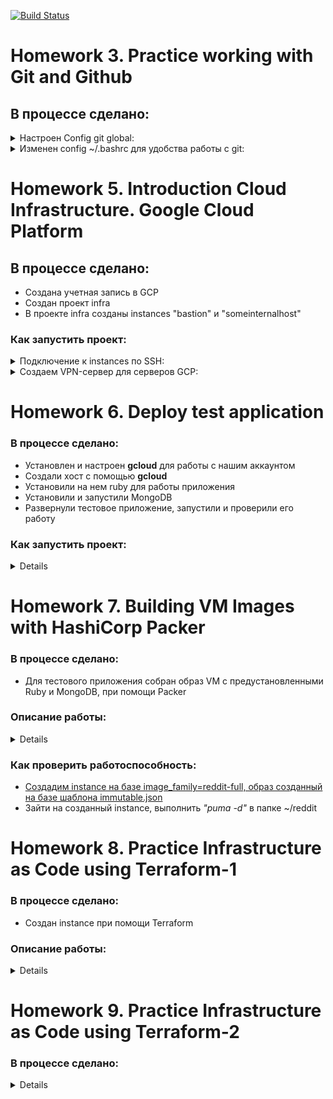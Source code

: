 [![Build Status](https://travis-ci.com/stv2509/infra.svg?branch=master)](https://travis-ci.com/stv2509/infra)


# Homework 3. Practice working with Git and Github

## В процессе сделано:

 <details>
  <summary>Настроен Config git global: </summary>

```bash
git config --global user.name "Dmitriy Sobolev"
git config --global user.email "stv2509@gmail.com"
git config --global alias.hist "log --pretty=format:'%C(yellow)[%ad]%C(reset) %C(green)[%h]%C(reset) | %C(red)%s %C(bold red){{%an}}%C(reset) %C(blue)%d%C(reset)' --graph --date=short"
git config --global alias.l "log --all --decorate --oneline --graph"
git config --global core.autocrlf "input"
git config --global core.editor "vim"
git config --global merge.tool "vimdiff"
git config --global credential.helper "cache --timeout=3600"
```
</details>


  <details>
  <summary>Изменен config ~/.bashrc для удобства работы с git: </summary>

```bash

git_branch() {
  git branch 2> /dev/null | sed -e '/^[^*]/d' -e 's/* \(.*\)/(\1)/'
}

export PS1="\033[00;32;1m\u@\h \033[00m\]\033[00;33;1m\W \033[00m\]\[\033[00;36;1m\]\$(git_branch)\[\033[00m\]\\n$ "
```
</details>

#
# Homework 5. Introduction Cloud Infrastructure. Google Cloud Platform

## В процессе сделано:

 - Создана учетная запись в GCP
 - Создан проект infra
 - В проекте infra созданы instances "bastion" и "someinternalhost"

### Как запустить проект:
<details>
  <summary>Подключение к instances по SSH:</summary>

# 
- Чтобы попасть с "bastion" в "someinternalhost" по ssh через internal ip, настроим SSH Forwarding на вашей локальной машине:
```bash
$ ssh-add -L
The agent has no identities.
```
если получили ошибку:
```bash
$ ssh-add -L
Could not open a connection to your authentication agent.
```
выполните команду
```bash
ssh-agent bash
```
добавим приватный ключ в ssh агент авторизации:
```bash
$ ssh-add ~/.ssh/appuser
Identity added: /home/vagrant/.ssh/appuser (appuser)
```
добавим в параметры подключения ключик -A, чтобы явно включить SSH Agent Forwarding:
```bash
 $ ssh -i ~/.ssh/appuser -A appuser@146.148.80.202
Welcome to Ubuntu 16.04.3 LTS (GNU/Linux 4.10.0-32-generic x86_64)
```
#
- подключение к someinternalhost в одну строку:
```bash
$ ssh -i ~/.ssh/appuser -A -J appuser@ext_ip_bastion appuser@int_ip_someinternalhost
```
#
- для подключения по алиасу someinternalhost в файл ~/.ssh/config добавить следующие строки:
```bash
$ cat ~/.ssh/config

IdentityFile ~/.ssh/appuser
Host someinternalhost
        HostName $int_ip_someinternalhost
        USER appuser
        ProxyJump appuser@$ext_ip_bastion
```
bastion_IP = 35.198.167.169

someinternalhost_IP = 10.156.0.3
</details>


<details>
  <summary>Создаем VPN-сервер для серверов GCP:</summary>

#
- Установка *Pritunl (многофунциональная оболочка управления VPN-сервером)* :
```bash
appuser@bastion:~$
cat <<EOF> setupvpn.sh
#!/bin/bash
echo "deb http://repo.mongodb.org/apt/ubuntu xenial/mongodb-org/3.4 multiverse" > /etc/apt/sources.list.d/mongodb-org-3.4.list
echo "deb http://repo.pritunl.com/stable/apt xenial main" > /etc/apt/sources.list.d/pritunl.list
apt-key adv --keyserver hkp://keyserver.ubuntu.com --recv 0C49F3730359A14518585931BC711F9BA15703C6
apt-key adv --keyserver hkp://keyserver.ubuntu.com --recv 7568D9BB55FF9E5287D586017AE645C0CF8E292A
apt-get --assume-yes update
apt-get --assume-yes upgrade
apt-get --assume-yes install pritunl mongodb-org
systemctl start pritunl mongod
systemctl enable pritunl mongod
EOF

appuser@bastion:~$ sudo bash setupvpn.sh
```

- Открываем в браузере ссылку: [https://<адрес bastionVM>/setup](https://cloud.google.com)

- [Создаем организацию и пользователя](https://docs.pritunl.com/v1/docs/connecting)

- На вкладке *Users*  справа от имени пользователя скачиваем конфигурационный файл .openvpn

Открываем в браузере ссылку: [https://<адрес bastionVM>/setup](https://cloud.google.com)
[Создаем организацию и пользователя](https://docs.pritunl.com/v1/docs/connecting)
На вкладке *Users*  справа от имени пользователя скачиваем конфигурационный файл *.openvpn*
</details>

#
# Homework 6. Deploy test application

### В процессе сделано:
- Установлен и настроен **gcloud** для работы с нашим аккаунтом
- Создали хост с помощью **gcloud**
- Установили на нем ruby для работы приложения
- Установили и запустили MongoDB
- Развернули тестовое приложение, запустили и проверили его работу

### Как запустить проект:
<details><p>
  
- [Установите Google Cloud SDK](https://cloud.google.com/sdk/docs/)

- Подклучение к аккуанту
```bash
$ gcloud init
Welcome! This command will take you through the configuration of gcloud.
```
Проверить установку и настройку gcloud можно, используя команду **gcloud info** или **gcloud auth list**

- [Создадим instance](https://gist.githubusercontent.com/stv2509/a091d96977ceb7afb221f91277e69fad/raw/52d896086eccafa4e509bd8d72b44831c2c5c1a8/gcloud_test)
```bash
Created [https://www.googleapis.com/compute/v1/projects/infra-232512/zones/europe-west1-b/instances/reddit-app].
NAME        ZONE            MACHINE_TYPE  PREEMPTIBLE  INTERNAL_IP    EXTERNAL_IP    STATUS
reddit-app  europe-west1-b  g1-small                   10.132.15.192  35.233.74.235  RUNNING
```

- Подключемся к instance **35.233.74.235** по SSH и запустим подготовленные scripts:
  - скрипт install_ruby.sh - содержит команды по установке руби.
  - скрипт install_mongodb.sh - содержить команды по установке MongoDB
  - скрипт deploy.sh - содержит команды скачивания кода, установки зависимостей через bundler и запуск приложения.
  - создать правило файервола в GCP и открыть порт tcp:9292
  
- Проверим работоспособность приложения прейдя по ссылке *http://35.233.74.235:9292/*


testapp_IP = 35.233.74.235

testapp_port = 9292
</p></details>

#
# Homework 7. Building VM Images with HashiCorp Packer

### В процессе сделано:

- Для тестового приложения собран образ VM с предустановленными Ruby и MongoDB, при помощи Packer

### Описание работы:
<details><p>
  
  - Прежде чем использовать **packer** проверьте что создан *"firewall_ssh"* в GCP. Запустите скрипт *config-scripts/default-allow-ssh.sh*
  - **packer/ubuntu16.json** - Packer шаблон, содержащий описание образа VM, который мы хотим создать:
    <details><p>
	
    - ***type: "googlecompute"*** - что будет создавать виртуальную машину для билда образа (в нашем случае Google Compute Engine)
    - ***project_id: "infra-189607"*** - id вашего проекта
    - ***image_family: "reddit-base"*** - семейство образов к которому будет принадлежать новый образ
    - ***image_name: "reddit-base-{{timestamp}}"*** - имя создаваемого образа
	- ***source_image_family: "ubuntu-1604-lts"*** - что взять за базовый образ для нашего билда
	- ***zone: "europe-west1-b"*** - зона, в которой запускать VM для билда образа
    - ***ssh_username: "appuser"*** - временный пользователь, который будет создан для подключения к VM во время билда и выполнения команд провижинера
    - ***machine_type: "f1-micro"*** - тип инстанса, который запускается для билда
	- ***provisioners*** секция позволяет устанавливать нужное ПО, производить настройки системы и конфигурацию приложений на созданной VM.
    </p></details>
  - **packer/variables.json** - Пользовательские переменные определяются в самом шаблоне, в файле **variables.json** задаются обязательные переменные, либо переопределяются
  
  - **Проверка шаблона на ошибки:**
  ```bash
  $ packer validate  -var-file=variables.json ubuntu16.json
  ```
  - **Запуск build образа:**
  ```bash
  $ packer build packer validate  -var-file=variables.json ubuntu16.json
  ```
  - **packer/files/startup_puma.sh** - содержить команды install_ruby.sh, install_mongodb.sh и deploy.sh
  
  - **packer/immutable.json** - Packer шаблон, содержащий образ VM все зависимости приложения и сам код приложения.
</p></details>

### Как проверить работоспособность:

- [Создадим instance на базе image_family=reddit-full, образ созданный на базе шаблона immutable.json](https://gist.githubusercontent.com/stv2509/6294d8a61e990238b13319a7fea09af9/raw/77523925fa4ceba5edcb5613a66b89793d5af848/gcloud_test-packer)
- Зайти на созданный instance, выполнить *"puma -d"* в папке ~/reddit

#
# Homework 8. Practice Infrastructure as Code using Terraform-1

### В процессе сделано:

- Создан instance при помощи Terraform

### Описание работы:

<details><p>

- Описание конфигурационных файлов:
  <details><p>

  - **terraform/main.tf** - основной файл конфигурации
  - **terraform/outputs.tf** - аттрибут ресурсов (ресурс network)
  - **terraform/terraform.tfstate** - состояние системы
  - **terraform/variables.tf** - переменные и их описание (description)
  - **terraform/terraform.tfvars** - значение переменных, описанных в файле "variables.tf"
  
  Terraform автоматически будет использовать переменные, определенные в **terraform.tfvars**
  </p></details>

- Дальнейшие действия выполняются в дирректории **terraform/**
- Отформатируйте все конфигурационные файлы используя команду ***"terraform fmt"***
- Загрузим провайдер GCP и начнем его использовать ***"terraform init"***
- Удалим все созданные ресурсы ***"terraform destroy"***
- Выполните команду планирования изменений в директории "terraform/" ***"terraform plan"***
- Запуск и создание instances ***"terraform apply"***
- Удалим все созданные ресурсы ***"terraform destroy"***
</p></details>

#
# Homework 9. Practice Infrastructure as Code using Terraform-2

### В процессе сделано:
<details><p>

- В директории **"packer/"**, созданы два новых шаблона *db.json* и *app.json* для билда VM
- Конфиг **terraform/main.tf** разбит на несколько конфигов:
  - **terraform/app.tf** - определение правила фаервола для сервера приложения и создание IP адреса.
  - **terraform/db.tf** - ресурсы для запуска VM с БД и правило файервола, которое даст доступ приложению к БД.
  - **terraform/vpc.tf** -  правило фаервола для ssh доступа
- В дирректории **terraform/modules**, находятся модуль приложения *"app"*, модуль базы данных *"db"* и модуль файервола *"vpc"*
- Используем команду для загрузки модулей. В директории **terraform/**: ***"terraform get"*** или ***"terraform init"***
- Создана инфраструктуру для двух окружений (*"terraform/stage/"* и *"terraform/prod/"*), используя созданные модули.
- Настроено хранение стейт файла в удаленном бекенде [remote backends](https://www.terraform.io/docs/backends/index.html) для окружений stage, используя Google Cloud Storage в качестве бекенда **terraform/stage/backend.tf**.
Прежде чем использовать файл "backend.tf" выполните команду "terraform apply"
</p></details>